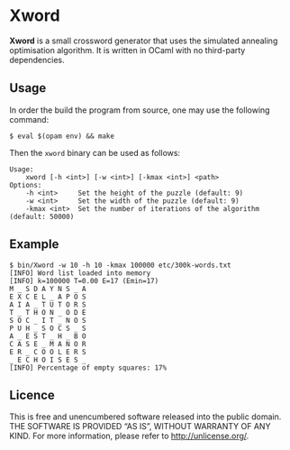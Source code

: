 # Xword

**Xword** is a small crossword generator that uses the simulated annealing optimisation algorithm.
It is written in OCaml with no third-party dependencies.

## Usage

In order the build the program from source, one may use the following command:

```console
$ eval $(opam env) && make
```

Then the `xword` binary can be used as follows:

```
Usage:
	xword [-h <int>] [-w <int>] [-kmax <int>] <path>
Options:
	-h <int>     Set the height of the puzzle (default: 9)
	-w <int>     Set the width of the puzzle (default: 9)
	-kmax <int>  Set the number of iterations of the algorithm (default: 50000)
```

## Example

```console
$ bin/Xword -w 10 -h 10 -kmax 100000 etc/300k-words.txt 
[INFO] Word list loaded into memory
[INFO] k=100000 T=0.00 E=17 (Emin=17)
M _ S D A Y N S _ A 
E X C E L _ A P O S 
A I A _ T U T O R S 
T _ T H O N _ O D E 
S O C _ I T _ N O S 
P U H _ S O C S _ S 
A _ E S T _ H _ B O 
C A S E _ M A N O R 
E R _ C O O L E R S 
_ E C H O I S E S _ 
[INFO] Percentage of empty squares: 17%
```

## Licence

This is free and unencumbered software released into the public domain.
THE SOFTWARE IS PROVIDED “AS IS”, WITHOUT WARRANTY OF ANY KIND.
For more information, please refer to <http://unlicense.org/>.

